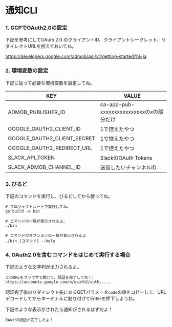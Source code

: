 # 通知CLI

### 1. GCPでOAuth2.0の設定

下記を参考にしてOAuth 2.0 のクライアントID、クライアントシークレット、リダイレクトURLを控えておいてね。

https://developers.google.com/admob/api/v1/getting-started?hl=ja


### 2. 環境変数の設定

下記に従って必要な環境変数を設定してね。

|KEY|VALUE|
|-|-|
|ADMOB_PUBLISHER_ID|ca-app-pub-xxxxxxxxxxxxxxxxのxの部分だけ|
|GOOGLE_OAUTH2_CLIENT_ID|1で控えたやつ|
|GOOGLE_OAUTH2_CLIENT_SECRET|1で控えたやつ|
|GOOGLE_OAUTH2_REDIRECT_URL|1で控えたやつ|
|SLACK_API_TOKEN|SlackのOAuth Tokens|
|SLACK_ADMOB_CHANNEL_ID|送信したいチャンネルID|

### 3. びるど

下記のコマンドを実行し、びるどしてから使ってね。

```
# プロジェクトルートで実行してね。
go build -o bin

# コマンドの一覧が表示されるよ。
./bin

# コマンドのオプションの一覧が表示されるよ
./bin [コマンド] --help
```

### 4. OAuth2.0を含むコマンドをはじめて実行する場合

下記のような文字列が出力されるよ。

```
このURLをブラウザで開いて、認証を完了してね！: https://accounts.google.com/o/oauth2/auth.....
```

認証完了後のリダイレクト先にあるGETパラメータ`code`の値をコピーして、URLデコードしてからターミナルに貼り付けてEnterを押下しようね。

下記のような表示がされたら通知がされるはずだよ！

```
OAuth2認証が完了したよ！
```